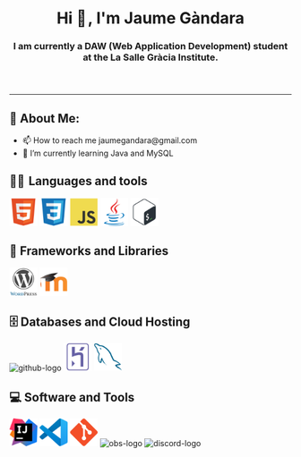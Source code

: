 <header>
        <h1 align="center">Hi 👋 , I'm Jaume Gàndara</h1>
        <h3 align="center">I am currently a DAW (Web Application Development) student at the La Salle Gràcia Institute.</h3>
    </header>
    <hr>
    <main>
        <section>
            <h2>📜 About Me:</h2>
            <ul>
                <li>📫 How to reach me jaumegandara@gmail.com</li>
                <li>🌱 I’m currently learning Java and MySQL</li>
            </ul>
        </section>
        <section>
            <h2>👨‍💻  Languages and tools</h2>
            <div>
                <img src="https://raw.githubusercontent.com/devicons/devicon/1119b9f84c0290e0f0b38982099a2bd027a48bf1/icons/html5/html5-original.svg" alt="html5-original.svg" width="50px" height="50px">
                <img src="https://raw.githubusercontent.com/devicons/devicon/1119b9f84c0290e0f0b38982099a2bd027a48bf1/icons/css3/css3-original.svg" alt="css3-original.svg" width="50px" height="50px">
                <img src="https://raw.githubusercontent.com/devicons/devicon/1119b9f84c0290e0f0b38982099a2bd027a48bf1/icons/javascript/javascript-original.svg" alt="javascript-original.svg" width="50px" height="50px">
                <img src="https://raw.githubusercontent.com/devicons/devicon/1119b9f84c0290e0f0b38982099a2bd027a48bf1/icons/java/java-original.svg" alt="java-original.svg" width="50px" height="50px">
                <img src="https://github.com/devicons/devicon/blob/master/icons/bash/bash-original.svg" alt="bash-original.svg" width="50px" height="50px">
            </div>
        </section>
        <section>
            <h2>🧰 Frameworks and Libraries</h2>
            <div>
                <img src="https://raw.githubusercontent.com/devicons/devicon/1119b9f84c0290e0f0b38982099a2bd027a48bf1/icons/wordpress/wordpress-original.svg" alt="wordpress-original.svg" width="50px" height="50px">
                <img src="https://raw.githubusercontent.com/devicons/devicon/1119b9f84c0290e0f0b38982099a2bd027a48bf1/icons/moodle/moodle-original.svg" alt="moodle-original.svg" width="50px" height="50px">
            </div>
        </section>
        <section>
            <h2>🗄️ Databases and Cloud Hosting</h2>
            <div>
                <img src="https://imgs.search.brave.com/mPoytP4cN2HFFNSvzXPhNSB3vVD9QduQVwmMnvQZ6Yk/rs:fit:512:512:1/g:ce/aHR0cHM6Ly9jZG4w/Lmljb25maW5kZXIu/Y29tL2RhdGEvaWNv/bnMvc2hpZnQtbG9n/b3R5cGVzLzMyL0dp/dGh1Yi01MTIucG5n" alt="github-logo" width="50px" height="50px">
                <img src="https://raw.githubusercontent.com/devicons/devicon/1119b9f84c0290e0f0b38982099a2bd027a48bf1/icons/heroku/heroku-original.svg" alt="heroku-original.svg" width="50px" height="50px">
                <img src="https://raw.githubusercontent.com/devicons/devicon/1119b9f84c0290e0f0b38982099a2bd027a48bf1/icons/mysql/mysql-original.svg" alt="mysql-original.svg" width="50px" height="50px">
            </div>
        </section>
        <section>
            <h2>💻 Software and Tools</h2>
            <div>
                <img src="https://raw.githubusercontent.com/devicons/devicon/1119b9f84c0290e0f0b38982099a2bd027a48bf1/icons/intellij/intellij-original.svg" alt="intellij-original.svg" width="50px" height="50px">
                <img src="https://raw.githubusercontent.com/devicons/devicon/1119b9f84c0290e0f0b38982099a2bd027a48bf1/icons/vscode/vscode-original.svg" alt="vscode-original.svg" width="50px" height="50px">
                <img src="https://raw.githubusercontent.com/devicons/devicon/1119b9f84c0290e0f0b38982099a2bd027a48bf1/icons/git/git-original.svg" alt="git-original.svg" width="50px" height="50px">
                <img src="https://imgs.search.brave.com/fVptdn12f1PYTY9-qe2oVcIlWT1b7q0C1iMMEpBC9cI/rs:fit:1024:1024:1/g:ce/aHR0cHM6Ly80LmJw/LmJsb2dzcG90LmNv/bS8tc2lxT2ZiS3hV/WU0vV0xoYnczZVJZ/R0kvQUFBQUFBQUFM/NXcvRGFQVmVkZUM3/c0lhTnNuMEFfd1lG/U09zMEZWajRhWW1B/Q0xjQi9zMTYwMC9v/YnMucG5n" alt="obs-logo" width="50px" height="50px">
                <img src="https://imgs.search.brave.com/X5osh53BWk_TAgQ_8g8KbCCWEFjaPgCbB_0ou6itvSk/rs:fit:1200:1200:1/g:ce/aHR0cHM6Ly9sb2dv/ZG93bmxvYWQub3Jn/L3dwLWNvbnRlbnQv/dXBsb2Fkcy8yMDE3/LzExL2Rpc2NvcmQt/bG9nby0yLTEucG5n" alt="discord-logo" width="50px" height="50px">
            </div>
        </section>
    </main>
